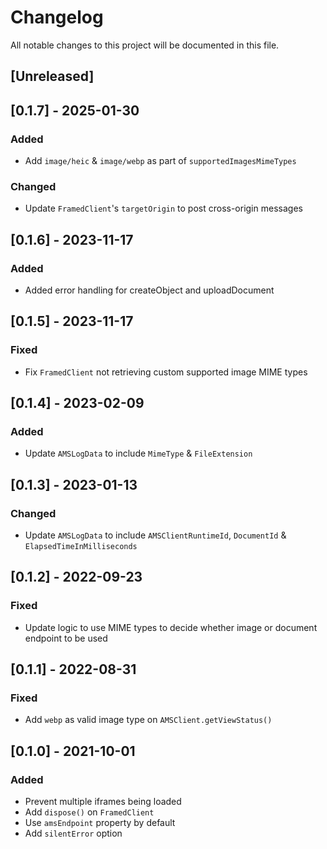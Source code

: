 # Changelog
All notable changes to this project will be documented in this file.

## [Unreleased]

## [0.1.7] - 2025-01-30
### Added
- Add `image/heic` & `image/webp` as part of `supportedImagesMimeTypes`

### Changed
- Update `FramedClient`'s `targetOrigin` to post cross-origin messages

## [0.1.6] - 2023-11-17
### Added
- Added error handling for createObject and uploadDocument

## [0.1.5] - 2023-11-17
### Fixed
- Fix `FramedClient` not retrieving custom supported image MIME types

## [0.1.4] - 2023-02-09
### Added
- Update `AMSLogData` to include `MimeType` & `FileExtension`

## [0.1.3] - 2023-01-13
### Changed
- Update `AMSLogData` to include `AMSClientRuntimeId`, `DocumentId` & `ElapsedTimeInMilliseconds`

## [0.1.2] - 2022-09-23
### Fixed
- Update logic to use MIME types to decide whether image or document endpoint to be used

## [0.1.1] - 2022-08-31
### Fixed
- Add `webp` as valid image type on `AMSClient.getViewStatus()`

## [0.1.0] - 2021-10-01
### Added
- Prevent multiple iframes being loaded
- Add `dispose()` on `FramedClient`
- Use `amsEndpoint` property by default
- Add `silentError` option
